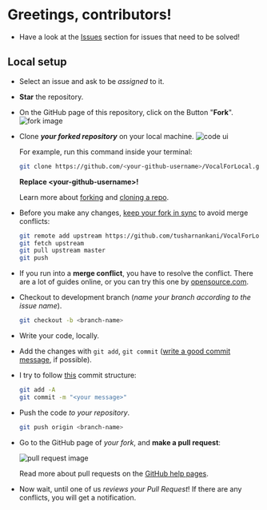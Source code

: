 # Greetings, contributors!

- Have a look at the [Issues](https://github.com/tusharnankani/VocalForLocal/issues) section for issues that need to be solved!


## Local setup

- Select an issue and ask to be *assigned* to it.
- **Star** the repository.
- On the GitHub page of this repository, click on the Button "**Fork**".
  ![fork image](https://help.github.com/assets/images/help/repository/fork_button.jpg)
- Clone ***your forked repository*** on your local machine.
  ![code ui](https://docs.github.com/assets/images/help/repository/code-button.png)

  For example, run this command inside your terminal:

  ```bash
  git clone https://github.com/<your-github-username>/VocalForLocal.git
  ```
  **Replace \<your-github-username\>!**

  Learn more about [forking](https://help.github.com/en/github/getting-started-with-github/fork-a-repo) and [cloning a repo](https://docs.github.com/en/github/creating-cloning-and-archiving-repositories/cloning-a-repository).
- Before you make any changes, [keep your fork in sync](https://www.freecodecamp.org/news/how-to-sync-your-fork-with-the-original-git-repository/) to avoid merge conflicts:

  ```bash
  git remote add upstream https://github.com/tusharnankani/VocalForLocal.git
  git fetch upstream
  git pull upstream master
  git push
  ```
- If you run into a **merge conflict**, you have to resolve the conflict. There are a lot of guides online, or you can try this one by [opensource.com](https://opensource.com/article/20/4/git-merge-conflict).
- Checkout to development branch (*name your branch according to the issue name*).

  ```bash
  git checkout -b <branch-name>
  ```
- Write your code, locally.
- Add the changes with `git add`, `git commit` ([write a good commit message](https://chris.beams.io/posts/git-commit/), if possible).
- I try to follow [this](https://harshkapadia2.github.io/git_basics/#_git_commit) commit structure:

  ```bash
  git add -A
  git commit -m "<your message>"
  ```
- Push the code *to your repository*.

  ```bash
  git push origin <branch-name>
  ```
- Go to the GitHub page of _your fork_, and **make a pull request**:

  ![pull request image](https://help.github.com/assets/images/help/pull_requests/choose-base-and-compare-branches.png)

  Read more about pull requests on the [GitHub help pages](https://help.github.com/en/github/collaborating-with-issues-and-pull-requests/creating-a-pull-request).
- Now wait, until one of us *reviews your Pull Request*! If there are any conflicts, you will get a notification.
